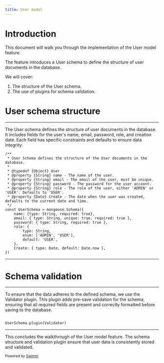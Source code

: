```yaml
---
title: User model
---
```

# Introduction

This document will walk you through the implementation of the User model feature.

The feature introduces a User schema to define the structure of user documents in the database.

We will cover:

1. The structure of the User schema.
2. The use of plugins for schema validation.

# User schema structure

<SwmSnippet path="/models/User.js" line="4">

---

The User schema defines the structure of user documents in the database. It includes fields for the user's name, email, password, role, and creation date. Each field has specific constraints and defaults to ensure data integrity.

```
/**
 * User Schema defines the structure of the User documents in the database.
 *
 * @typedef {Object} User
 * @property {String} name - The name of the user.
 * @property {String} email - The email of the user, must be unique.
 * @property {String} password - The password for the user account.
 * @property {String} role - The role of the user, either 'ADMIN' or 'USER'. Defaults to 'USER'.
 * @property {Date} Create - The date when the user was created, defaults to the current date and time.
 */
const UserSchema = mongoose.Schema({
    name: {type: String, required: true},
    email: { type: String, unique: true, required: true },
    password: { type: String, required: true },
    role: {
        type: String,
        enum: ['ADMIN', 'USER'],
        default: 'USER',
    },
    Create: { type: Date, default: Date.now },
})
```

---

</SwmSnippet>

# Schema validation

<SwmSnippet path="/models/User.js" line="25">

---

To ensure that the data adheres to the defined schema, we use the Validator plugin. This plugin adds pre-save validation for the schema, ensuring that all required fields are present and correctly formatted before saving to the database.

```

UserSchema.plugin(Validator)

```

---

</SwmSnippet>

This concludes the walkthrough of the User model feature. The schema structure and validation plugin ensure that user data is consistently stored and validated.

<SwmMeta version="3.0.0" repo-id="Z2l0aHViJTNBJTNBUmV0YWlsSHViJTNBJTNBTWFlbC1DYXM=" repo-name="RetailHub"><sup>Powered by [Swimm](https://app.swimm.io/)</sup></SwmMeta>
